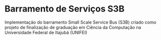# Barramento de Serviços S3B

Implementação do barramento Small Scale Service Bus (S3B) criado como projeto de finalização de graduação em Ciência da Computação na Universidade Federal de Itajubá (UNIFEI)